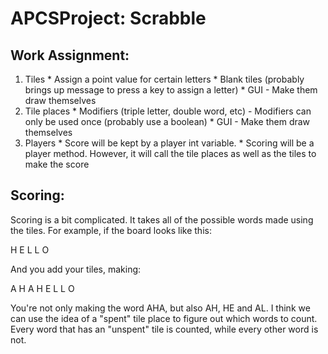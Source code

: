 APCSProject: Scrabble
===========


Work Assignment:
--------------

1. Tiles
		* Assign a point value for certain letters
		* Blank tiles (probably brings up message to press a key to
        assign a letter)
		* GUI - Make them draw themselves
2. Tile places
		* Modifiers (triple letter, double word, etc)
		  - Modifiers can only be used once (probably use a boolean)
		* GUI - Make them draw themselves
3. Players
		* Score will be kept by a player int variable.
		* Scoring will be a player method. However, it will call the
        tile places as well as the tiles to make the score



Scoring:
------
Scoring is a bit complicated. It takes all of the possible words made
using the tiles. For example, if the board looks like this:

H E L L O

And you add your tiles, making:


A H A
H E L L O

You're not only making the word AHA, but also AH, HE and AL. I think
we can use the idea of a "spent" tile place to figure out which words
to count. Every word that has an "unspent" tile is counted, while
every other word is not. 
